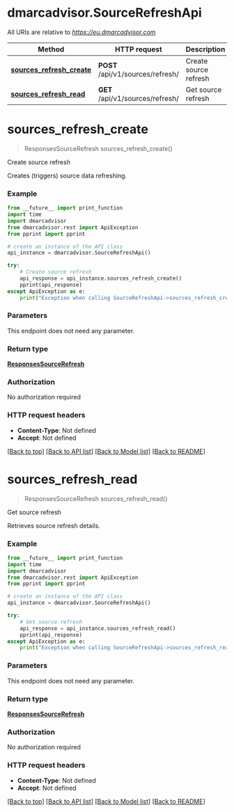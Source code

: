 # dmarcadvisor.SourceRefreshApi

All URIs are relative to *https://eu.dmarcadvisor.com*

Method | HTTP request | Description
------------- | ------------- | -------------
[**sources_refresh_create**](SourceRefreshApi.md#sources_refresh_create) | **POST** /api/v1/sources/refresh/ | Create source refresh
[**sources_refresh_read**](SourceRefreshApi.md#sources_refresh_read) | **GET** /api/v1/sources/refresh/ | Get source refresh


# **sources_refresh_create**
> ResponsesSourceRefresh sources_refresh_create()

Create source refresh

Creates (triggers) source data refreshing.

### Example
```python
from __future__ import print_function
import time
import dmarcadvisor
from dmarcadvisor.rest import ApiException
from pprint import pprint

# create an instance of the API class
api_instance = dmarcadvisor.SourceRefreshApi()

try:
    # Create source refresh
    api_response = api_instance.sources_refresh_create()
    pprint(api_response)
except ApiException as e:
    print("Exception when calling SourceRefreshApi->sources_refresh_create: %s\n" % e)
```

### Parameters
This endpoint does not need any parameter.

### Return type

[**ResponsesSourceRefresh**](ResponsesSourceRefresh.md)

### Authorization

No authorization required

### HTTP request headers

 - **Content-Type**: Not defined
 - **Accept**: Not defined

[[Back to top]](#) [[Back to API list]](../README.md#documentation-for-api-endpoints) [[Back to Model list]](../README.md#documentation-for-models) [[Back to README]](../README.md)

# **sources_refresh_read**
> ResponsesSourceRefresh sources_refresh_read()

Get source refresh

Retrieves source refresh details.

### Example
```python
from __future__ import print_function
import time
import dmarcadvisor
from dmarcadvisor.rest import ApiException
from pprint import pprint

# create an instance of the API class
api_instance = dmarcadvisor.SourceRefreshApi()

try:
    # Get source refresh
    api_response = api_instance.sources_refresh_read()
    pprint(api_response)
except ApiException as e:
    print("Exception when calling SourceRefreshApi->sources_refresh_read: %s\n" % e)
```

### Parameters
This endpoint does not need any parameter.

### Return type

[**ResponsesSourceRefresh**](ResponsesSourceRefresh.md)

### Authorization

No authorization required

### HTTP request headers

 - **Content-Type**: Not defined
 - **Accept**: Not defined

[[Back to top]](#) [[Back to API list]](../README.md#documentation-for-api-endpoints) [[Back to Model list]](../README.md#documentation-for-models) [[Back to README]](../README.md)

